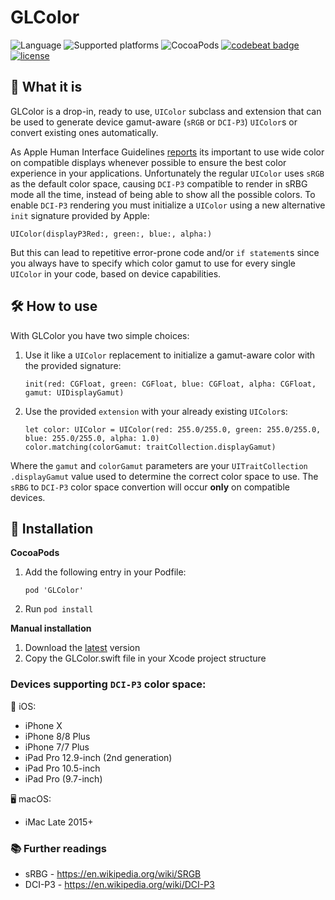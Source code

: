 # GLColor

![Language](https://img.shields.io/badge/language-Swift-orange.svg)
![Supported platforms](https://img.shields.io/badge/platform-iOS-lightgrey.svg)
![CocoaPods](https://img.shields.io/badge/pod-1.0-blue.svg)
[![codebeat badge](https://codebeat.co/badges/541eff3d-dcdb-451b-87ec-508aa7cc35b8)](https://codebeat.co/projects/github-com-giulio92-glcolor-master)
[![license](https://img.shields.io/github/license/giulio92/GLColor.svg)](https://github.com/giulio92/GLColor/blob/master/LICENSE.txt)

## 📄 What it is
GLColor is a drop-in, ready to use, `UIColor` subclass and extension that can be used to generate device gamut-aware (`sRGB` or `DCI-P3`) `UIColor`s or convert existing ones automatically.

As Apple Human Interface Guidelines [reports](https://developer.apple.com/ios/human-interface-guidelines/visual-design/color/) its important to use wide color on compatible displays whenever possible to ensure the best color experience in your applications. Unfortunately the regular `UIColor` uses `sRGB` as the default color space, causing `DCI-P3` compatible to render in sRBG mode all the time, instead of being able to show all the possible colors. To enable `DCI-P3` rendering you must initialize a `UIColor` using a new alternative `init` signature provided by Apple:

```
UIColor(displayP3Red:, green:, blue:, alpha:)
```

But this can lead to repetitive error-prone code and/or `if statement`s since you always have to specify which color gamut to use for every single `UIColor` in your code, based on device capabilities.

## 🛠 How to use
With GLColor you have two simple choices:
1. Use it like a `UIColor` replacement to initialize a gamut-aware color with the provided signature:
   ```
   init(red: CGFloat, green: CGFloat, blue: CGFloat, alpha: CGFloat, gamut: UIDisplayGamut)
   ```
2. Use the provided `extension` with your already existing `UIColor`s:
   ```
   let color: UIColor = UIColor(red: 255.0/255.0, green: 255.0/255.0, blue: 255.0/255.0, alpha: 1.0)
   color.matching(colorGamut: traitCollection.displayGamut)
   ```

Where the `gamut` and `colorGamut` parameters are your `UITraitCollection` `.displayGamut` value used to determine the correct color space to use. The `sRBG` to `DCI-P3` color space convertion will occur **only** on compatible devices.

## 🔰 Installation
**CocoaPods**
1. Add the following entry in your Podfile:
   ```
   pod 'GLColor'
   ```
2. Run `pod install`
  
**Manual installation**
1. Download the [latest](https://github.com/giulio92/GLColor/releases/latest) version
2. Copy the GLColor.swift file in your Xcode project structure

### Devices supporting `DCI-P3` color space:
📱 iOS:
- iPhone X
- iPhone 8/8 Plus
- iPhone 7/7 Plus
- iPad Pro 12.9-inch (2nd generation)
- iPad Pro 10.5-inch
- iPad Pro (9.7-inch)

🖥 macOS:
- iMac Late 2015+

### 📚 Further readings
- sRBG - https://en.wikipedia.org/wiki/SRGB
- DCI-P3 - https://en.wikipedia.org/wiki/DCI-P3
